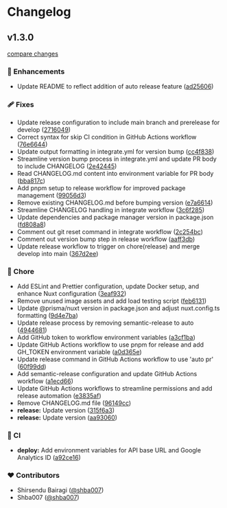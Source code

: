 # Changelog

## v1.3.0

[compare changes](https://github.com/shba007/nuxtemplate/compare/v1.0.0...v1.3.0)

### 🚀 Enhancements

- Update README to reflect addition of auto release feature ([ad25606](https://github.com/shba007/nuxtemplate/commit/ad25606))

### 🩹 Fixes

- Update release configuration to include main branch and prerelease for develop ([2716049](https://github.com/shba007/nuxtemplate/commit/2716049))
- Correct syntax for skip CI condition in GitHub Actions workflow ([76e6644](https://github.com/shba007/nuxtemplate/commit/76e6644))
- Update output formatting in integrate.yml for version bump ([cc4f838](https://github.com/shba007/nuxtemplate/commit/cc4f838))
- Streamline version bump process in integrate.yml and update PR body to include CHANGELOG ([2e42445](https://github.com/shba007/nuxtemplate/commit/2e42445))
- Read CHANGELOG.md content into environment variable for PR body ([bba817c](https://github.com/shba007/nuxtemplate/commit/bba817c))
- Add pnpm setup to release workflow for improved package management ([99056d3](https://github.com/shba007/nuxtemplate/commit/99056d3))
- Remove existing CHANGELOG.md before bumping version ([e7a6614](https://github.com/shba007/nuxtemplate/commit/e7a6614))
- Streamline CHANGELOG handling in integrate workflow ([3c6f285](https://github.com/shba007/nuxtemplate/commit/3c6f285))
- Update dependencies and package manager version in package.json ([fd808a8](https://github.com/shba007/nuxtemplate/commit/fd808a8))
- Comment out git reset command in integrate workflow ([2c254bc](https://github.com/shba007/nuxtemplate/commit/2c254bc))
- Comment out version bump step in release workflow ([aaff3db](https://github.com/shba007/nuxtemplate/commit/aaff3db))
- Update release workflow to trigger on chore(release) and merge develop into main ([367d2ee](https://github.com/shba007/nuxtemplate/commit/367d2ee))

### 🏡 Chore

- Add ESLint and Prettier configuration, update Docker setup, and enhance Nuxt configuration ([3eaf932](https://github.com/shba007/nuxtemplate/commit/3eaf932))
- Remove unused image assets and add load testing script ([feb6131](https://github.com/shba007/nuxtemplate/commit/feb6131))
- Update @prisma/nuxt version in package.json and adjust nuxt.config.ts formatting ([9d4e7ba](https://github.com/shba007/nuxtemplate/commit/9d4e7ba))
- Update release process by removing semantic-release to auto ([4944681](https://github.com/shba007/nuxtemplate/commit/4944681))
- Add GitHub token to workflow environment variables ([a3cf1ba](https://github.com/shba007/nuxtemplate/commit/a3cf1ba))
- Update GitHub Actions workflow to use pnpm for release and add GH_TOKEN environment variable ([a0d365e](https://github.com/shba007/nuxtemplate/commit/a0d365e))
- Update release command in GitHub Actions workflow to use 'auto pr' ([60f99dd](https://github.com/shba007/nuxtemplate/commit/60f99dd))
- Add semantic-release configuration and update GitHub Actions workflow ([a1ecd66](https://github.com/shba007/nuxtemplate/commit/a1ecd66))
- Update GitHub Actions workflows to streamline permissions and add release automation ([e3835af](https://github.com/shba007/nuxtemplate/commit/e3835af))
- Remove CHANGELOG.md file ([96149cc](https://github.com/shba007/nuxtemplate/commit/96149cc))
- **release:** Update version ([315f6a3](https://github.com/shba007/nuxtemplate/commit/315f6a3))
- **release:** Update version ([aa93060](https://github.com/shba007/nuxtemplate/commit/aa93060))

### 🤖 CI

- **deploy:** Add environment variables for API base URL and Google Analytics ID ([a92ce16](https://github.com/shba007/nuxtemplate/commit/a92ce16))

### ❤️ Contributors

- Shirsendu Bairagi ([@shba007](https://github.com/shba007))
- Shba007 ([@shba007](https://github.com/shba007))
